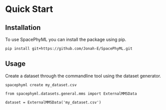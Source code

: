# Quick Start

## Installation
To use SpacePhyML you can install the package using pip.

```
pip install git+https://github.com/Jonah-E/SpacePhyML.git
```

## Usage

Create a dataset through the commandline tool using the dataset generator.

```
spacephyml create my_dataset.csv
```

```
from spacephyml.datasets.general.mms import ExternalMMSData

dataset = ExternalMMSData('my_dataset.csv')
```
